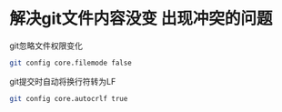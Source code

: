 # 解决git文件内容没变 出现冲突的问题

git忽略文件权限变化

```bash
git config core.filemode false
```

git提交时自动将换行符转为LF

```bash
git config core.autocrlf true
```

